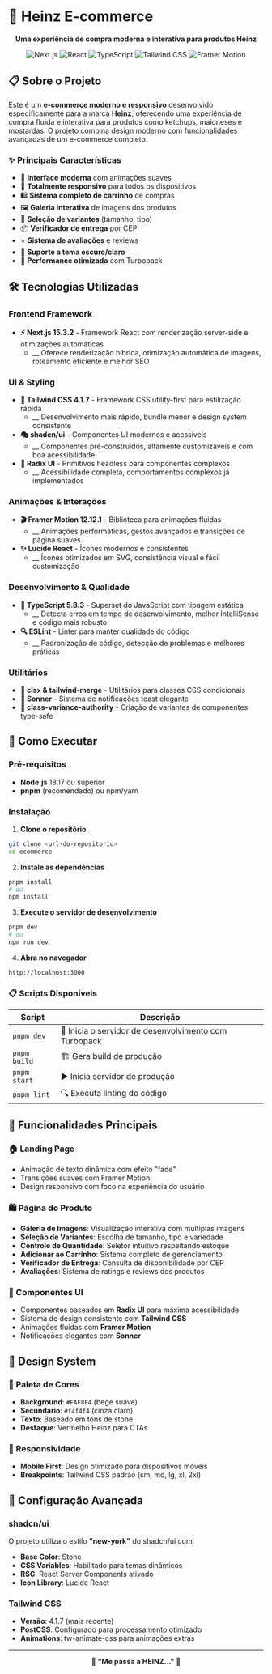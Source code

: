 # 🍅 Heinz E-commerce

<p align="center">
  <strong> Uma experiência de compra moderna e interativa para produtos Heinz</strong>
</p>

<p align="center">
  <img src="https://img.shields.io/badge/Next.js-15.3.2-black?style=for-the-badge&logo=next.js&logoColor=white" alt="Next.js"/>
  <img src="https://img.shields.io/badge/React-19.1.0-61DAFB?style=for-the-badge&logo=react&logoColor=black" alt="React"/>
  <img src="https://img.shields.io/badge/TypeScript-5.8.3-3178C6?style=for-the-badge&logo=typescript&logoColor=white" alt="TypeScript"/>
  <img src="https://img.shields.io/badge/Tailwind_CSS-4.1.7-38B2AC?style=for-the-badge&logo=tailwind-css&logoColor=white" alt="Tailwind CSS"/>
  <img src="https://img.shields.io/badge/Framer_Motion-12.12.1-0055FF?style=for-the-badge&logo=framer&logoColor=white" alt="Framer Motion"/>
</p>

## 📋 Sobre o Projeto

Este é um **e-commerce moderno e responsivo** desenvolvido especificamente para a marca **Heinz**, oferecendo uma experiência de compra fluida e interativa para produtos como ketchups, maioneses e mostardas. O projeto combina design moderno com funcionalidades avançadas de um e-commerce completo.

### ✨ Principais Características

- 🎨 **Interface moderna** com animações suaves
- 📱 **Totalmente responsivo** para todos os dispositivos
- 🛍️ **Sistema completo de carrinho** de compras
- 🖼️ **Galeria interativa** de imagens dos produtos
- 🎯 **Seleção de variantes** (tamanho, tipo)
- 📦 **Verificador de entrega** por CEP
- ⭐ **Sistema de avaliações** e reviews
- 🌙 **Suporte a tema escuro/claro**
- 🚀 **Performance otimizada** com Turbopack


## 🛠️ Tecnologias Utilizadas

### Frontend Framework

- **⚡ Next.js 15.3.2** - Framework React com renderização server-side e otimizações automáticas
  - __ Oferece renderização híbrida, otimização automática de imagens, roteamento eficiente e melhor SEO

### UI & Styling

- **🎨 Tailwind CSS 4.1.7** - Framework CSS utility-first para estilização rápida
  - __ Desenvolvimento mais rápido, bundle menor e design system consistente
- **🎭 shadcn/ui** - Componentes UI modernos e acessíveis
  - __ Componentes pré-construídos, altamente customizáveis e com boa acessibilidade
- **🌈 Radix UI** - Primitivos headless para componentes complexos
  - __ Acessibilidade completa, comportamentos complexos já implementados

### Animações & Interações

- **🎬 Framer Motion 12.12.1** - Biblioteca para animações fluidas
  - __ Animações performáticas, gestos avançados e transições de página suaves
- **✨ Lucide React** - Ícones modernos e consistentes
  - __ Ícones otimizados em SVG, consistência visual e fácil customização

### Desenvolvimento & Qualidade

- **📘 TypeScript 5.8.3** - Superset do JavaScript com tipagem estática
  - __ Detecta erros em tempo de desenvolvimento, melhor IntelliSense e código mais robusto
- **🔍 ESLint** - Linter para manter qualidade do código
  - __ Padronização de código, detecção de problemas e melhores práticas

### Utilitários

- **🔄 clsx & tailwind-merge** - Utilitários para classes CSS condicionais
- **🍞 Sonner** - Sistema de notificações toast elegante
- **🎨 class-variance-authority** - Criação de variantes de componentes type-safe

## 🚀 Como Executar

### Pré-requisitos

- **Node.js** 18.17 ou superior
- **pnpm** (recomendado) ou npm/yarn

### Instalação

1. **Clone o repositório**

```bash
git clone <url-do-repositorio>
cd ecommerce
```

2. **Instale as dependências**

```bash
pnpm install
# ou
npm install
```

3. **Execute o servidor de desenvolvimento**

```bash
pnpm dev
# ou
npm run dev
```

4. **Abra no navegador**

```
http://localhost:3000
```

### 📋 Scripts Disponíveis

| Script       | Descrição                                             |
| ------------ | ----------------------------------------------------- |
| `pnpm dev`   | 🚀 Inicia o servidor de desenvolvimento com Turbopack |
| `pnpm build` | 🏗️ Gera build de produção                             |
| `pnpm start` | ▶️ Inicia servidor de produção                        |
| `pnpm lint`  | 🔍 Executa linting do código                          |


## 🎯 Funcionalidades Principais

### 🏠 Landing Page

- Animação de texto dinâmica com efeito "fade"
- Transições suaves com Framer Motion
- Design responsivo com foco na experiência do usuário

### 🛍️ Página do Produto

- **Galeria de Imagens**: Visualização interativa com múltiplas imagens
- **Seleção de Variantes**: Escolha de tamanho, tipo e variedade
- **Controle de Quantidade**: Seletor intuitivo respeitando estoque
- **Adicionar ao Carrinho**: Sistema completo de gerenciamento
- **Verificador de Entrega**: Consulta de disponibilidade por CEP
- **Avaliações**: Sistema de ratings e reviews dos produtos

### 🎨 Componentes UI

- Componentes baseados em **Radix UI** para máxima acessibilidade
- Sistema de design consistente com **Tailwind CSS**
- Animações fluidas com **Framer Motion**
- Notificações elegantes com **Sonner**


## 🎨 Design System

### 🎨 Paleta de Cores

- **Background**: `#FAF8F4` (bege suave)
- **Secundário**: `#f4f4f4` (cinza claro)
- **Texto**: Baseado em tons de stone
- **Destaque**: Vermelho Heinz para CTAs

### 📐 Responsividade

- **Mobile First**: Design otimizado para dispositivos móveis
- **Breakpoints**: Tailwind CSS padrão (sm, md, lg, xl, 2xl)


## 🔧 Configuração Avançada

### shadcn/ui

O projeto utiliza o estilo **"new-york"** do shadcn/ui com:

- **Base Color**: Stone
- **CSS Variables**: Habilitado para temas dinâmicos
- **RSC**: React Server Components ativado
- **Icon Library**: Lucide React

### Tailwind CSS

- **Versão**: 4.1.7 (mais recente)
- **PostCSS**: Configurado para processamento otimizado
- **Animations**: tw-animate-css para animações extras

---

<p align="center">
  <strong>🍅 "Me passa a HEINZ..." 🍅</strong>
</p>
